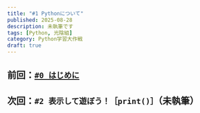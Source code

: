```yaml
---
title: "#1 Pythonについて"
published: 2025-08-28
description: 未執筆です
tags: [Python, 光陰組]
category: Python学習大作戦
draft: true
---
```



## 前回：[`#0 はじめに`](https://atfullspeed.github.io/1mk3_blog/posts/python_00/)
## 次回：`#2 表示して遊ぼう！［print()］`（未執筆）
